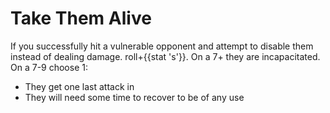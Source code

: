 # Take Them Alive
If you successfully hit a vulnerable opponent and attempt to disable them instead of dealing damage. roll+{{stat 's'}}. On a 7+ they are incapacitated. On a 7-9 choose 1:
 - They get one last attack in
 - They will need some time to recover to be of any use